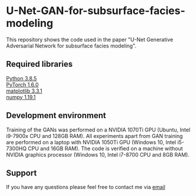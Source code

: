 # U-Net-GAN-for-subsurface-facies-modeling
This repository shows the code used in the paper "U-Net Generative Adversarial Network for subsurface facies modeling".<br>
## Required libraries 
[Python 3.8.5](https://www.python.org/)<br>
[PyTorch 1.6.0](https://pytorch.org/)<br>
[matplotlib 3.3.1](https://matplotlib.org/)<br>
[numpy 1.19.1](https://numpy.org/)<br>
## Development environment
Training of the GANs was performed on a NVIDIA 1070Ti GPU (Ubuntu, Intel i9-7900x CPU and 128GB RAM).
All experiments apart from GAN training are performed on a laptop with NVIDIA 1050Ti GPU (Windows 10, Intel i5-7300HQ CPU and 16GB RAM).
The code is verified on a machine without NVIDIA graphics processor (Windows 10, Intel i7-8700 CPU and 8GB RAM).
## Support
If you have any questions please feel free to contact me via [email](cupzck@gmail.com)
